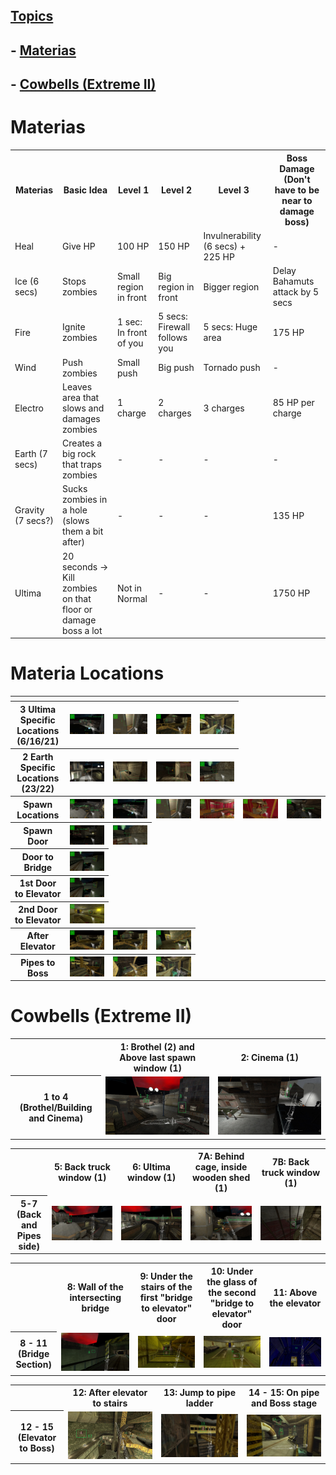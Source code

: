 ## <u>Topics</u>
## - [Materias](#Materias)
## - [Cowbells (Extreme II)](#Cowbells-Extreme-II)

# Materias
<table>
    <th>Materias</th>
    <th>Basic Idea</th>
    <th>Level 1</th>
    <th>Level 2</th>
    <th>Level 3</th>
    <th>Boss Damage (Don't have to be near to damage boss)</th>
    <tr>
        <td>Heal</td>
        <td>Give HP</td>
        <td>100 HP</td>
        <td>150 HP</td>
        <td>Invulnerability (6 secs) + 225 HP</td>
        <td>-</td>
    </tr>
    <tr>
        <td>Ice (6 secs)</td>
        <td>Stops zombies</td>
        <td>Small region in front</td>
        <td>Big region in front</td>
        <td>Bigger region</td>
        <td>Delay Bahamuts attack by 5 secs</td>
    </tr>
    <tr>
        <td>Fire</td>
        <td>Ignite zombies</td>
        <td>1 sec: In front of you</td>
        <td>5 secs: Firewall follows you</td>
        <td>5 secs: Huge area</td>
        <td>175 HP</td>
    </tr>
    <tr>
        <td>Wind</td>
        <td>Push zombies</td>
        <td>Small push</td>
        <td>Big push</td>
        <td>Tornado push</td>
        <td>-</td>
    </tr>
    <tr>
        <td>Electro</td>
        <td>Leaves area that slows and damages zombies</td>
        <td>1 charge</td>
        <td>2 charges</td>
        <td>3 charges</td>
        <td>85 HP per charge</td>
    </tr>
    <tr>
        <td>Earth (7 secs)</td>
        <td>Creates a big rock that traps zombies</td>
        <td>-</td>
        <td>-</td>
        <td>-</td>
        <td>-</td>
    </tr>
    <tr>
        <td>Gravity (7 secs?)</td>
        <td>Sucks zombies in a hole (slows them a bit after)</td>
        <td>-</td>
        <td>-</td>
        <td>-</td>
        <td>135 HP</td>
    </tr>
    <tr>
        <td>Ultima</td>
        <td>20 seconds -> Kill zombies on that floor or damage boss a lot</td>
        <td>Not in Normal</td>
        <td>-</td>
        <td>-</td>
        <td>1750 HP</td>
    </tr>
</table>

# Materia Locations
<table>
    <th></th>
    <th></th>
    <th></th>
    <tr>
        <th>3 Ultima Specific Locations<br>(6/16/21)</th>
        <th><img src="Materias/3.jpg"></th>
        <th><img src="Materias/6_ultima.jpg"></th>
        <th><img src="Materias/15b.jpg"></th>
        <th><img src="Materias/21.jpg"></th>
    </tr>
    <tr>
        <th>2 Earth Specific Locations<br>(23/22)</th>
        <th><img src="Materias/Earth 1a.jpg"></th>
        <th><img src="Materias/Earth 1b.jpg"></th>
        <th><img src="Materias/Earth 1c.jpg"></th>
        <th><img src="Materias/Earth 2.jpg"></th>
    </tr>
    <tr>
        <th>Spawn Locations</th>
        <th><img src="Materias/1.jpg"></th>
        <th><img src="Materias/3.jpg"></th>
        <th><img src="Materias/6_ultima.jpg"></th>
        <th><img src="Materias/7.jpg"></th>
        <th><img src="Materias/8.jpg"></th>
        <th><img src="Materias/9.jpg"></th>
    </tr>
    <tr>
        <th>Spawn Door</th>
        <th><img src="Materias/10.jpg"></th>
        <th><img src="Materias/Earth 2.jpg"></th>
    </tr>
        <tr>
        <th>Door to Bridge</th>
        <th><img src="Materias/11.jpg"></th>
    </tr>
    </tr>
        <tr>
        <th>1st Door to Elevator</th>
        <th><img src="Materias/11.jpg"></th>
    </tr>
    </tr>
        <tr>
        <th>2nd Door to Elevator</th>
        <th><img src="Materias/14.jpg"></th>
    </tr>
    </tr>
        <tr>
        <th>After Elevator</th>
        <th><img src="Materias/15a.jpg"></th>
        <th><img src="Materias/15b.jpg"></th>
        <th><img src="Materias/17.jpg"></th>
    </tr>
    </tr>
        <tr>
        <th>Pipes to Boss</th>
        <th><img src="Materias/18.jpg"></th>
        <th><img src="Materias/19.jpg"></th>
        <th><img src="Materias/21.jpg"></th>
    </tr>
</table>

# Cowbells (Extreme II)
<table>
    <th></th>
    <th>1: Brothel (2) and Above last spawn window (1)</th>
    <th>2: Cinema (1)</th>
    <tr>
        <th> 1 to 4 (Brothel/Building and Cinema) </th>
        <td>
            <img src="Cowbells/1.jpg"></img>
        </td>
        <td>
            <img src="Cowbells/4.jpg"></img>
        </td>
    </tr>
</table>
<table>
    <th></th>
    <th>5: Back truck window (1)</th>
    <th>6: Ultima window (1)</th>
    <th>7A: Behind cage, inside wooden shed (1)</th>
    <th>7B: Back truck window (1)</th>
    <tr>
        <th>5-7 (Back and Pipes side)</th>
        <td>
            <img src="Cowbells/5.jpg"></img>
        </td>
        <td>
            <img src="Cowbells/6.jpg"></img>
        </td>
        <td>
            <img src="Cowbells/7a.jpg"></img>
        </td>
        <td>
            <img src="Cowbells/7b.jpg"></img>
        </td>
    </tr>
</table>
<table>
    <th></th>
    <th>8: Wall of the intersecting bridge</th>
    <th>9: Under the stairs of the first "bridge to elevator" door</th>
    <th>10: Under the glass of the second "bridge to elevator" door</th>
    <th>11: Above the elevator</th>
    <tr>
        <th>8 - 11 (Bridge Section)</th>
        <td>
            <img src="Cowbells/8.jpg"></img>
        </td>
        <td>
            <img src="Cowbells/9.jpg"></img>
        </td>
        <td>
            <img src="Cowbells/10.jpg"></img>
        </td>
        <td>
            <img src="Cowbells/11.jpg"></img>
        </td>
    </tr>
</table>
<table>
    <th></th>
    <th>12: After elevator to stairs</th>
    <th>13: Jump to pipe ladder</th>
    <th>14 - 15: On pipe and Boss stage</th>
    <tr>
        <th>12 - 15 (Elevator to Boss)</th>
        <td>
            <img src="Cowbells/12.jpg"></img>
        </td>
        <td>
            <img src="Cowbells/13.jpg"></img>
        </td>
        <td>
            <img src="Cowbells/14.jpg"></img>
        </td>
    </tr>
</table>
